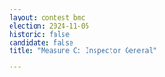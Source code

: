 ```yaml
---
layout: contest_bmc
election: 2024-11-05
historic: false
candidate: false
title: "Measure C: Inspector General"

---
```

